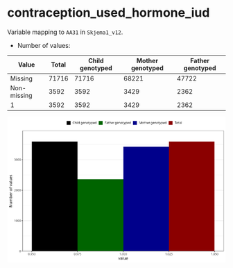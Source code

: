 # contraception_used_hormone_iud
Variable mapping to `AA31` in `Skjema1_v12`.
- Number of values:

| Value | Total | Child genotyped | Mother genotyped | Father genotyped |
| ----- | ----- | --------------- | ---------------- | ---------------- |
| Missing | 71716 | 71716 | 68221 | 47722 |
| Non-missing | 3592 | 3592 | 3429 | 2362 |
| 1 | 3592 | 3592 | 3429 | 2362 |



![](contraception_used_hormone_iud_n.png)



